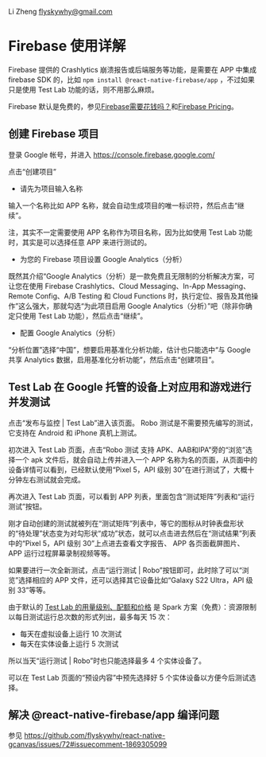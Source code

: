 Li Zheng <flyskywhy@gmail.com>

# Firebase 使用详解
Firebase 提供的 Crashlytics 崩溃报告或后端服务等功能，是需要在 APP 中集成 firebase SDK 的，比如 `npm install @react-native-firebase/app` ，不过如果只是使用 Test Lab 功能的话，则不用那么麻烦。

Firebase 默认是免费的，参见[Firebase需要花钱吗？](https://blog.back4app.com/zh/firebase%E9%9C%80%E8%A6%81%E8%8A%B1%E9%92%B1%E5%90%97/)和[Firebase Pricing](https://firebase.google.com/pricing?hl=zh-cn)。

## 创建 Firebase 项目
登录 Google 帐号，并进入 <https://console.firebase.google.com/>

点击“创建项目”

* 请先为项目输入名称

输入一个名称比如 APP 名称，就会自动生成项目的唯一标识符，然后点击“继续”。

注，其实不一定需要使用 APP 名称作为项目名称，因为比如使用 Test Lab 功能时，其实是可以选择任意 APP 来进行测试的。

* 为您的 Firebase 项目设置 Google Analytics（分析）

既然其介绍“Google Analytics（分析）是一款免费且无限制的分析解决方案，可让您在使用 Firebase Crashlytics、Cloud Messaging、In-App Messaging、Remote Config、A/B Testing 和 Cloud Functions 时，执行定位、报告及其他操作”这么强大，那就勾选“为此项目启用 Google Analytics（分析）”吧（除非你确定只使用 Test Lab 功能），然后点击“继续”。

* 配置 Google Analytics（分析）

“分析位置”选择“中国”，想要启用基准化分析功能，估计也只能选中“与 Google 共享 Analytics 数据，启用基准化分析功能”，然后点击“创建项目”。

## Test Lab 在 Google 托管的设备上对应用和游戏进行并发测试
点击“发布与监控 | Test Lab”进入该页面。 Robo 测试是不需要预先编写的测试，它支持在 Android 和 iPhone 真机上测试。

初次进入 Test Lab 页面，点击“Robo 测试 支持 APK、AAB和IPA”旁的“浏览”选择一个 apk 文件后，就会自动上传并进入一个 APP 名称为名的页面，从页面中的设备详情可以看到，已经默认使用“Pixel 5，API 级别 30”在进行测试了，大概十分钟左右测试就会完成。

再次进入 Test Lab 页面，可以看到 APP 列表，里面包含“测试矩阵”列表和“运行测试”按钮。

刚才自动创建的测试就被列在“测试矩阵”列表中，等它的图标从时钟表盘形状的“待处理”状态变为对勾形状“成功”状态，就可以点击进去然后在“测试结果”列表中的“Pixel 5，API 级别 30”上点进去查看文字报告、 APP 各页面截屏图片、 APP 运行过程屏幕录制视频等等。

如果要进行一次全新测试，点击“运行测试 | Robo”按钮即可，此时除了可以“浏览”选择相应的 APP 文件，还可以选择其它设备比如“Galaxy S22 Ultra，API 级别 33”等等。

由于默认的 [Test Lab 的用量级别、配额和价格](https://firebase.google.com/docs/test-lab/usage-quotas-pricing?authuser=0&hl=zh) 是 Spark 方案（免费）：资源限制以每日测试运行总次数的形式列出，最多每天 15 次：

* 每天在虚拟设备上运行 10 次测试
* 每天在实体设备上运行 5 次测试


所以当天“运行测试 | Robo”时也只能选择最多 4 个实体设备了。

可以在 Test Lab 页面的“预设内容”中预先选择好 5 个实体设备以方便今后测试选择。

## 解决 @react-native-firebase/app 编译问题
参见 <https://github.com/flyskywhy/react-native-gcanvas/issues/72#issuecomment-1869305099>
